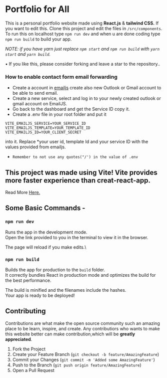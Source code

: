 # Portfolio for All
This is a personal portfolio website made using <b>React.js</b> & <b>tailwind CSS.</b>
If you want to edit this. Clone this project and edit the files in `/src/components`.<br />
To run this on localhost
type `npm run dev` and when u are done coding type `npm run build` to build your app.

_NOTE: if you have yarn just replace `npm start` and `npm run build` with `yarn start` and `yarn build`._

• If you like this, please consider forking and leave a star to the repository..  

### How to enable contact form email forwarding

- Create a account in [emailjs](https://www.emailjs.com/) create also new Outlook or Gmail account to be able
  to send email.
- Create a new service, select and log in to your newly created outlook or gmail account on EmailJS.
- Go back to the dashboard and get the Service ID copy it.
- Create a .env file in your root folder and put it

```
VITE_EMAILJS_SERVICE=YOUR_SERVICE_ID
VITE_EMAILJS_TEMPLATE=YOUR_TEMPLATE_ID
VITE_EMAILJS_ID=YOUR_CLIENT_SECRET
```

into it. Replace \*your user id, template Id and your service ID with the values provided from emailjs.
- ```Remember to not use any quotes("/') in the value of .env```

## This project was made using Vite! Vite provides more faster experience than creat-react-app.<br />
Read More [Here.](vitejs.dev)

## Some Basic Commands -

### `npm run dev`

Runs the app in the development mode.\
Open the link provided to you in the terminal to view it in the browser.

The page will reload if you make edits.\

### `npm run build`

Builds the app for production to the `build` folder.\
It correctly bundles React in production mode and optimizes the build for the best performance.

The build is minified and the filenames include the hashes.\
Your app is ready to be deployed!

## Contributing

Contributions are what make the open source community such an amazing place to be learn, inspire, and create. Any contributiors who wants to make this website better can make contribution,which will be **greatly appreciated**.

1. Fork the Project
2. Create your Feature Branch (`git checkout -b feature/AmazingFeature`)
3. Commit your Changes (`git commit -m 'Added some AmazingFeature'`)
4. Push to the Branch (`git push origin feature/AmazingFeature`)
5. Open a Pull Request